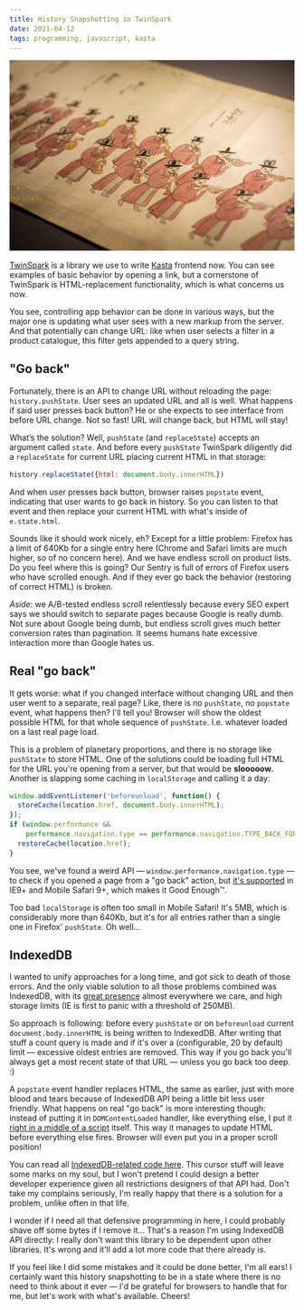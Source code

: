 ```yaml
---
title: History Snapshotting in TwinSpark
date: 2021-04-12
tags: programming, javascript, kasta
---
```


![](Photo%207%20Mar%202021%2C%20170558.jpg)

[TwinSpark](https://piranha.github.io/twinspark-js/) is a library we use to write [Kasta](https://kasta.ua/) frontend now. You can see examples of basic behavior by opening a link, but a cornerstone of TwinSpark is HTML-replacement functionality, which is what concerns us now.

You see, controlling app behavior can be done in various ways, but the major one is updating what user sees with a new markup from the server. And that potentially can change URL: like when user selects a filter in a product catalogue, this filter gets appended to a query string.

## "Go back"

Fortunately, there is an API to change URL without reloading the page: `history.pushState`. User sees an updated URL and all is well. What happens if said user presses back button? He or she expects to see interface from before URL change. Not so fast! URL will change back, but HTML will stay!

What’s the solution? Well, `pushState` (and `replaceState`) accepts an argument called `state`. And before every `pushState` TwinSpark diligently did a `replaceState` for current URL placing current HTML in that storage:

```js
history.replaceState({html: document.body.innerHTML})
```

And when user presses back button, browser raises `popstate` event, indicating that user wants to go back in history. So you can listen to that event and then replace your current HTML with what's inside of `e.state.html`.

Sounds like it should work nicely, eh? Except for a little problem: Firefox has a limit of 640Kb for a single entry here (Chrome and Safari limits are much higher, so of no concern here). And we have endless scroll on product lists. Do you feel where this is going? Our Sentry is full of errors of Firefox users who have scrolled enough. And if they ever go back the behavior (restoring of correct HTML) is broken.

*Aside*: we A/B-tested endless scroll relentlessly because every SEO expert says we should switch to separate pages because Google is really dumb. Not sure about Google being dumb, but endless scroll gives much better conversion rates than pagination. It seems humans hate excessive interaction more than Google hates us.

## Real "go back"

It gets worse: what if you changed interface without changing URL and then user went to a separate, real page? Like, there is no `pushState`, no `popstate` event, what happens then? I'll tell you! Browser will show the oldest possible HTML for that whole sequence of `pushState`. I.e. whatever loaded on a last real page load.

This is a problem of planetary proportions, and there is no storage like `pushState` to store HTML. One of the solutions could be loading full HTML for the URL you're opening from a server, but that would be **slooooow**. Another is slapping some caching in `localStorage` and calling it a day:

```js
window.addEventListener('beforeunload', function() {
  storeCache(location.href, document.body.innerHTML);
});
if (window.performance &&
    performance.navigation.type == performance.navigation.TYPE_BACK_FORWARD) {
  restoreCache(location.href);
}
```

You see, we've found a weird API — `window.performance.navigation.type` — to check if you opened a page from a "go back" action, but [it's supported](https://caniuse.com/mdn-api_performance) in IE9+ and Mobile Safari 9+, which makes it Good Enough™.

Too bad `localStorage` is often too small in Mobile Safari! It's 5MB, which is considerably more than 640Kb, but it's for all entries rather than a single one in Firefox' `pushState`. Oh well...

## IndexedDB
I wanted to unify approaches for a long time, and got sick to death of those errors. And the only viable solution to all those problems combined was IndexedDB, with its [great presence](https://caniuse.com/indexeddb) almost everywhere we care, and high storage limits (IE is first to panic with a threshold of 250MB).

So approach is following: before every `pushState` or on `beforeunload` current `document.body.innerHTML` is being written to IndexedDB. After writing that stuff a count query is made and if it's over a (configurable, 20 by default) limit — excessive oldest entries are removed. This way if you go back you'll always get a most recent state of that URL — unless you go back too deep. :)

A `popstate` event handler replaces HTML, the same as earlier, just with more blood and tears because of IndexedDB API being a little bit less user friendly. What happens on real "go back" is more interesting though: instead of putting it in `DOMContentLoaded` handler, like everything else, I put it [right in a middle of a script](https://github.com/kasta-ua/twinspark-js/blob/3163611/twinspark.js#L992-L999) itself. This way it manages to update HTML before everything else fires. Browser will even put you in a proper scroll position!

You can read all [IndexedDB-related code here](https://github.com/kasta-ua/twinspark-js/blob/27f2494c169699cddb658c2fd2b1471fd2b08507/twinspark.js#L339-L429). This cursor stuff will leave some marks on my soul, but I won't pretend I could design a better developer experience given all restrictions designers of that API had. Don't take my complains seriously, I'm really happy that there is a solution for a problem, unlike often in that life.

I wonder if I need all that defensive programming in here, I could probably shave off some bytes if I remove it... That's a reason I'm using IndexedDB API directly: I really don't want this library to be dependent upon other libraries. It's wrong and it'll add a lot more code that there already is.

If you feel like I did some mistakes and it could be done better, I'm all ears! I certainly want this history snapshotting to be in a state where there is no need to think about it ever — I'd be grateful for browsers to handle that for me, but let's work with what's available. Cheers!
